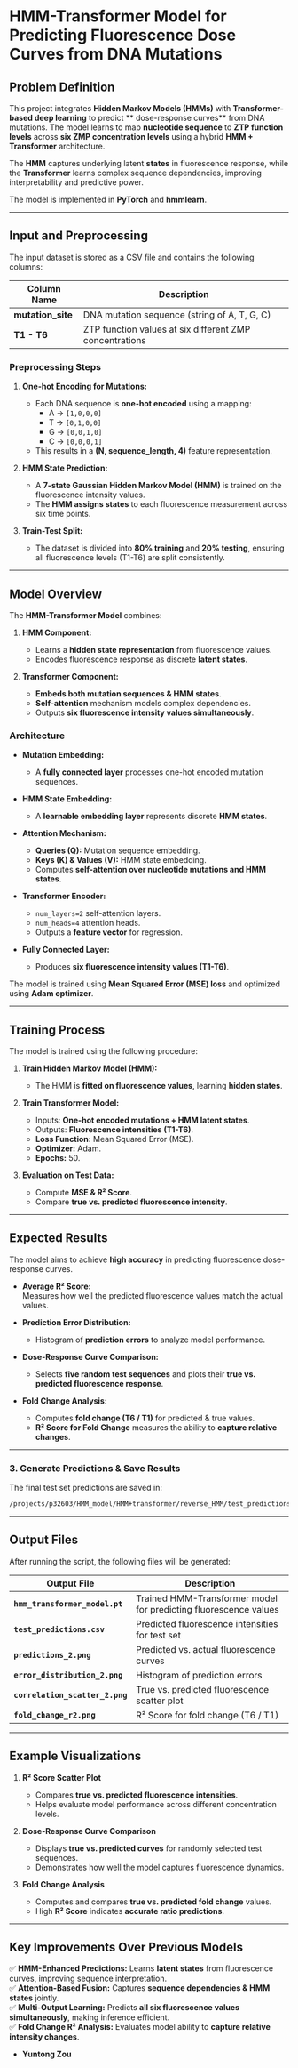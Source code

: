 
# **HMM-Transformer Model for Predicting Fluorescence Dose Curves from DNA Mutations**

## **Problem Definition**
This project integrates **Hidden Markov Models (HMMs)** with **Transformer-based deep learning** to predict ** dose-response curves** from DNA mutations. The model learns to map **nucleotide sequence** to **ZTP function levels** across **six ZMP concentration levels** using a hybrid **HMM + Transformer** architecture.

The **HMM** captures underlying latent **states** in fluorescence response, while the **Transformer** learns complex sequence dependencies, improving interpretability and predictive power.

The model is implemented in **PyTorch** and **hmmlearn**.

---

## **Input and Preprocessing**
The input dataset is stored as a CSV file and contains the following columns:

| Column Name         | Description |
|--------------------|-------------|
| **mutation_site** | DNA mutation sequence (string of A, T, G, C) |
| **T1 - T6** | ZTP function values at six different ZMP concentrations |

### **Preprocessing Steps**
1. **One-hot Encoding for Mutations:**  
   - Each DNA sequence is **one-hot encoded** using a mapping:  
     - A → `[1,0,0,0]`  
     - T → `[0,1,0,0]`  
     - G → `[0,0,1,0]`  
     - C → `[0,0,0,1]`  
   - This results in a **(N, sequence_length, 4)** feature representation.

2. **HMM State Prediction:**  
   - A **7-state Gaussian Hidden Markov Model (HMM)** is trained on the fluorescence intensity values.
   - The **HMM assigns states** to each fluorescence measurement across six time points.

3. **Train-Test Split:**  
   - The dataset is divided into **80% training** and **20% testing**, ensuring all fluorescence levels (T1-T6) are split consistently.

---

## **Model Overview**
The **HMM-Transformer Model** combines:
1. **HMM Component:**  
   - Learns a **hidden state representation** from fluorescence values.  
   - Encodes fluorescence response as discrete **latent states**.

2. **Transformer Component:**  
   - **Embeds both mutation sequences & HMM states**.  
   - **Self-attention** mechanism models complex dependencies.  
   - Outputs **six fluorescence intensity values simultaneously**.

### **Architecture**
- **Mutation Embedding:**  
  - A **fully connected layer** processes one-hot encoded mutation sequences.
  
- **HMM State Embedding:**  
  - A **learnable embedding layer** represents discrete **HMM states**.

- **Attention Mechanism:**  
  - **Queries (Q):** Mutation sequence embedding.  
  - **Keys (K) & Values (V):** HMM state embedding.  
  - Computes **self-attention over nucleotide mutations and HMM states**.

- **Transformer Encoder:**  
  - `num_layers=2` self-attention layers.  
  - `num_heads=4` attention heads.  
  - Outputs a **feature vector** for regression.

- **Fully Connected Layer:**  
  - Produces **six fluorescence intensity values (T1-T6)**.

The model is trained using **Mean Squared Error (MSE) loss** and optimized using **Adam optimizer**.

---

## **Training Process**
The model is trained using the following procedure:

1. **Train Hidden Markov Model (HMM):**  
   - The HMM is **fitted on fluorescence values**, learning **hidden states**.

2. **Train Transformer Model:**  
   - Inputs: **One-hot encoded mutations + HMM latent states**.  
   - Outputs: **Fluorescence intensities (T1-T6)**.  
   - **Loss Function:** Mean Squared Error (MSE).  
   - **Optimizer:** Adam.  
   - **Epochs:** 50.

3. **Evaluation on Test Data:**  
   - Compute **MSE & R² Score**.
   - Compare **true vs. predicted fluorescence intensity**.

---

## **Expected Results**
The model aims to achieve **high accuracy** in predicting fluorescence dose-response curves.

- **Average R² Score:**  
  Measures how well the predicted fluorescence values match the actual values.

- **Prediction Error Distribution:**  
  - Histogram of **prediction errors** to analyze model performance.

- **Dose-Response Curve Comparison:**  
  - Selects **five random test sequences** and plots their **true vs. predicted fluorescence response**.

- **Fold Change Analysis:**  
  - Computes **fold change (T6 / T1)** for predicted & true values.
  - **R² Score for Fold Change** measures the ability to **capture relative changes**.

---


### **3. Generate Predictions & Save Results**
The final test set predictions are saved in:
```bash
/projects/p32603/HMM_model/HMM+transformer/reverse_HMM/test_predictions.csv
```

---

## **Output Files**
After running the script, the following files will be generated:

| Output File | Description |
|------------|-------------|
| **`hmm_transformer_model.pt`** | Trained HMM-Transformer model for predicting fluorescence values |
| **`test_predictions.csv`** | Predicted fluorescence intensities for test set |
| **`predictions_2.png`** | Predicted vs. actual fluorescence curves |
| **`error_distribution_2.png`** | Histogram of prediction errors |
| **`correlation_scatter_2.png`** | True vs. predicted fluorescence scatter plot |
| **`fold_change_r2.png`** | R² Score for fold change (T6 / T1) |

---

## **Example Visualizations**
1. **R² Score Scatter Plot**  
   - Compares **true vs. predicted fluorescence intensities**.  
   - Helps evaluate model performance across different concentration levels.  

2. **Dose-Response Curve Comparison**  
   - Displays **true vs. predicted curves** for randomly selected test sequences.  
   - Demonstrates how well the model captures fluorescence dynamics.

3. **Fold Change Analysis**  
   - Computes and compares **true vs. predicted fold change** values.  
   - High **R² Score** indicates **accurate ratio predictions**.

---

## **Key Improvements Over Previous Models**
✅ **HMM-Enhanced Predictions:** Learns **latent states** from fluorescence curves, improving sequence interpretation.  
✅ **Attention-Based Fusion:** Captures **sequence dependencies & HMM states** jointly.  
✅ **Multi-Output Learning:** Predicts **all six fluorescence values simultaneously**, making inference efficient.  
✅ **Fold Change R² Analysis:** Evaluates model ability to **capture relative intensity changes**.  

- **Yuntong Zou**  

